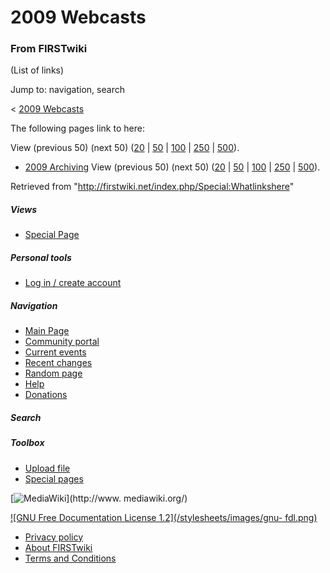 # 2009 Webcasts

### From FIRSTwiki

(List of links)

Jump to: navigation, search

&lt; [2009 Webcasts](/index.php?title=2009_Webcasts&redirect=no "2009
Webcasts" )  

The following pages link to here:

View (previous 50) (next 50)
([20](/index.php?title=Special:Whatlinkshere/2009_Webcasts&limit=20&from=0
"Special:Whatlinkshere/2009 Webcasts" ) |
[50](/index.php?title=Special:Whatlinkshere/2009_Webcasts&limit=50&from=0
"Special:Whatlinkshere/2009 Webcasts" ) |
[100](/index.php?title=Special:Whatlinkshere/2009_Webcasts&limit=100&from=0
"Special:Whatlinkshere/2009 Webcasts" ) |
[250](/index.php?title=Special:Whatlinkshere/2009_Webcasts&limit=250&from=0
"Special:Whatlinkshere/2009 Webcasts" ) |
[500](/index.php?title=Special:Whatlinkshere/2009_Webcasts&limit=500&from=0
"Special:Whatlinkshere/2009 Webcasts" )).

  * [2009 Archiving](/index.php/2009_Archiving "2009 Archiving" )
View (previous 50) (next 50)
([20](/index.php?title=Special:Whatlinkshere/2009_Webcasts&limit=20&from=0
"Special:Whatlinkshere/2009 Webcasts" ) |
[50](/index.php?title=Special:Whatlinkshere/2009_Webcasts&limit=50&from=0
"Special:Whatlinkshere/2009 Webcasts" ) |
[100](/index.php?title=Special:Whatlinkshere/2009_Webcasts&limit=100&from=0
"Special:Whatlinkshere/2009 Webcasts" ) |
[250](/index.php?title=Special:Whatlinkshere/2009_Webcasts&limit=250&from=0
"Special:Whatlinkshere/2009 Webcasts" ) |
[500](/index.php?title=Special:Whatlinkshere/2009_Webcasts&limit=500&from=0
"Special:Whatlinkshere/2009 Webcasts" )).

Retrieved from "<http://firstwiki.net/index.php/Special:Whatlinkshere>"

##### Views

  * [Special Page](/index.php/Special:Whatlinkshere/2009_Webcasts)

##### Personal tools

  * [Log in / create account](/index.php?title=Special:Userlogin&returnto=Special:Whatlinkshere)

[](/index.php/Main_Page "Main Page" )

##### Navigation

  * [Main Page](/index.php/Main_Page)
  * [Community portal](/index.php/FIRSTwiki:Community_portal)
  * [Current events](/index.php/Current_events)
  * [Recent changes](/index.php/Special:Recentchanges)
  * [Random page](/index.php/Special:Random)
  * [Help](/index.php/Help:Contents)
  * [Donations](/index.php/FIRSTwiki:Site_support)

##### Search



##### Toolbox

  * [Upload file](/index.php/Special:Upload)
  * [Special pages](/index.php/Special:Specialpages)

[![MediaWiki](/skins/common/images/poweredby_mediawiki_88x31.png)](http://www.
mediawiki.org/)

[![GNU Free Documentation License 1.2](/stylesheets/images/gnu-
fdl.png)](http://www.gnu.org/copyleft/fdl.html)

  * [Privacy policy](/index.php/FIRSTwiki:Privacy_policy "FIRSTwiki:Privacy policy" )
  * [About FIRSTwiki](/index.php/FIRSTwiki:About "FIRSTwiki:About" )
  * [Terms and Conditions](/index.php/FIRSTwiki:Terms_and_conditions "FIRSTwiki:Terms and conditions" )

